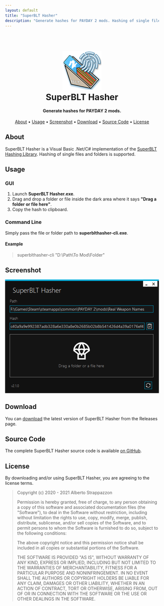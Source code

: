 ```yaml
---
layout: default
title: "SuperBLT Hasher"
description: "Generate hashes for PAYDAY 2 mods. Hashing of single files and folders is supported."
---
```


<h1 align="center">
  <br>
  <img src="static/img/favicon.png" width="128px" alt="">
  <br>
  SuperBLT Hasher
  <br>
</h1>

<h4 align="center">Generate hashes for PAYDAY 2 mods.</h4>

<p align="center">
  <a href="#about">About</a> •
  <a href="#usage">Usage</a> •
  <a href="#screenshot">Screenshot</a> •
  <a href="#download">Download</a> •
  <a href="#source-code">Source Code</a> •
  <a href="#license">License</a>
</p>

## About

SuperBLT Hasher is a Visual Basic .Net/C# implementation of the [SuperBLT Hashing Library](https://gitlab.com/SuperBLT/HashLib). Hashing of single files and folders is supported.

## Usage

### GUI

1. Launch **SuperBLT Hasher.exe**.
2. Drag and drop a folder or file inside the dark area where it says **"Drag a folder or file here"**.
3. Copy the hash to clipboard.

### Command Line

Simply pass the file or folder path to **superblthasher-cli.exe**.

#### Example

> superblthasher-cli <span class="h-s">"D:\Path\To Mod\Folder"</span>

## Screenshot

<a href="static/img/screenshot.png">
  <img src="static/img/screenshot.png" alt="SuperBLT Hasher GUI Screenshot">
</a>

## Download

You can [download](https://github.com/Strappazzon/PD2-SuperBLT-Hasher/releases/latest) the latest version of SuperBLT Hasher from the Releases page.

## Source Code

The complete SuperBLT Hasher source code is available [on GitHub](https://github.com/Strappazzon/PD2-SuperBLT-Hasher).

## License

By downloading and/or using SuperBLT Hasher, you are agreeing to the license terms.

> Copyright (c) 2020 - 2021 Alberto Strappazzon
>
> Permission is hereby granted, free of charge, to any person obtaining a copy
> of this software and associated documentation files (the "Software"), to deal
> in the Software without restriction, including without limitation the rights
> to use, copy, modify, merge, publish, distribute, sublicense, and/or sell
> copies of the Software, and to permit persons to whom the Software is
> furnished to do so, subject to the following conditions:
>
> The above copyright notice and this permission notice shall be included in all
> copies or substantial portions of the Software.
>
> THE SOFTWARE IS PROVIDED "AS IS", WITHOUT WARRANTY OF ANY KIND, EXPRESS OR
> IMPLIED, INCLUDING BUT NOT LIMITED TO THE WARRANTIES OF MERCHANTABILITY,
> FITNESS FOR A PARTICULAR PURPOSE AND NONINFRINGEMENT. IN NO EVENT SHALL THE
> AUTHORS OR COPYRIGHT HOLDERS BE LIABLE FOR ANY CLAIM, DAMAGES OR OTHER
> LIABILITY, WHETHER IN AN ACTION OF CONTRACT, TORT OR OTHERWISE, ARISING FROM,
> OUT OF OR IN CONNECTION WITH THE SOFTWARE OR THE USE OR OTHER DEALINGS IN THE
> SOFTWARE.
